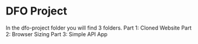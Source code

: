 # DFO Project

In the dfo-project folder you will find 3 folders.
Part 1: Cloned Website
Part 2: Browser Sizing
Part 3: Simple API App
